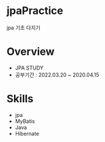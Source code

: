 # jpaPractice
jpa 기초 다지기

# Overview
* JPA STUDY
* 공부기간 : 2022.03.20 ~ 2020.04.15

# Skills
* jpa
* MyBatis
* Java
* Hibernate

